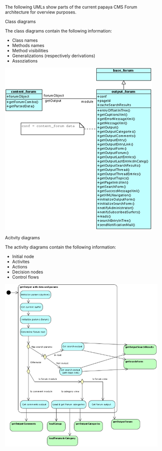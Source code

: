 The following UMLs show parts of the current papaya CMS Forum architecture for overview purposes.

Class diagrams

The class diagrams contain the following information:

-   Class names
-   Methods names
-   Method visibilities
-   Generalizations (respectively derivations)
-   Assoziations

![File:Forum.png](images/Forum.png)

Acitvity diagrams

The activity diagrams contain the following information:

-   Initial node
-   Activites
-   Actions
-   Decision nodes
-   Control flows

![File: ForumGetOutput](images/ForumGetOutput.png)
